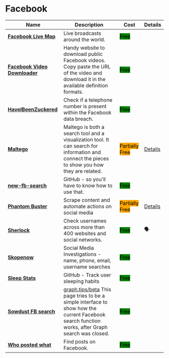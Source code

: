 # Facebook

| Name | Description | Cost | Details |
| --- | --- | --- | --- |
| [**Facebook Live Map**](http://facebook.com/livemap) | Live broadcasts around the world. | <mark style="background-color:green;">Free</mark> |  |
| [**Facebook Video Downloader**](http://fdown.net/) | Handy website to download public Facebook videos. Copy paste the URL of the video and download it in the available definition formats. | <mark style="background-color:green;">Free</mark> |  |
| [**HaveIBeenZuckered**](https://haveibeenzuckered.com/) | Check if a telephone number is present within the Facebook data breach. | <mark style="background-color:green;">Free</mark> |  |
| [**Maltego**](https://www.maltego.com/) | Maltego is both a search tool and a visualization tool. It can search for information and connect the pieces to show you how they are related. | <mark style="background-color:orange;">Partially Free</mark> | [Details](../../tools/maltego/README.md) |
| [**new-fb-search**](https://gist.github.com/nemec/2ba8afa589032f20e2d6509512381114) | GitHub - so you'll have to know how to use that. | <mark style="background-color:green;">Free</mark> |  |
| [**Phantom Buster**](https://phantombuster.com) | Scrape content and automate actions on social media | <mark style="background-color:orange;">Partially Free</mark> | [Details](../../tools/phantom-buster/README.md) |
| [**Sherlock**](https://github.com/sherlock-project/sherlock) | Check usernames across more than 400 websites and social networks. | <mark style="background-color:green;">Free</mark> | 🗣️  |
| [**Skopenow**](http://skopenow.com/) | Social Media Investigations - name, phone, email, username searches | <mark style="background-color:green;">Free</mark> |  |
| [**Sleep Stats**](https://github.com/sqren/fb-sleep-stats) | GitHub - Track user sleeping habits | <mark style="background-color:green;">Free</mark> |  |
| [**Sowdust FB search**](http://sowsearch.info) | [graph.tips/beta](http://graph.tips/beta) This page tries to be a simple interface to show how the current Facebook search function works, after Graph search was closed. | <mark style="background-color:green;">Free</mark> |  |
| [**Who posted what**](http://whopostedwhat.com/) | Find posts on Facebook. | <mark style="background-color:green;">Free</mark> |  |